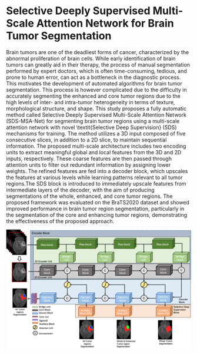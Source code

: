 # Selective Deeply Supervised Multi-Scale Attention Network for Brain Tumor Segmentation


Brain tumors are one of the deadliest forms of cancer, characterized by the abnormal proliferation of brain cells. While early identification of brain tumors can greatly aid in their therapy, the process of manual segmentation performed by expert doctors, which is often time-consuming, tedious, and prone to human error, can act as a bottleneck in the diagnostic process. This motivates the development of automated algorithms for brain tumor segmentation. This process is however complicated due to the difficulty in accurately segmenting the enhanced and core tumor regions due to the high levels of inter- and intra-tumor heterogeneity in terms of texture, morphological structure, and shape. This study proposes a fully automatic method called Selective Deeply Supervised Multi-Scale Attention Network (SDS-MSA-Net) for segmenting brain tumor regions using a multi-scale attention network with novel \textit{Selective Deep Supervision} (SDS) mechanisms for training. The method utilizes a 3D input composed of five consecutive slices, in addition to a 2D slice, to maintain sequential information. The proposed multi-scale architecture includes two encoding units to extract meaningful global and local features from the 3D and 2D inputs, respectively. These coarse features are then passed through attention units to filter out redundant information by assigning lower weights. The refined features are fed into a decoder block, which upscales the features at various levels while learning patterns relevant to all tumor regions.The SDS block is introduced to immediately upscale features from intermediate layers of the decoder, with the aim of producing segmentations of the whole, enhanced, and core tumor regions. The proposed framework was evaluated on the BraTS2020 dataset and showed improved performance in brain tumor region segmentation, particularly in the segmentation of the core and enhancing tumor regions, demonstrating the effectiveness of the proposed approach.

![Architecture Diagram](https://github.com/Azkarehman/SDS-MSA-Net/blob/main/fig/model.png)

